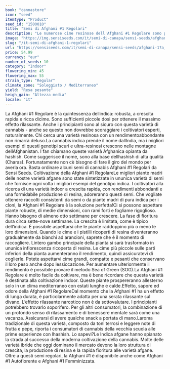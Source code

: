 ```yaml
---
book: "cannastore"
icon: "seed"
itemtype: "Product"
seed_id: "1500010"
title: "Semi di Afghani #1 Regolari"
description: "Le numerose cime resinose dell'Afghani #1 Regolare sono perfette per la produzione di hashish, ma attenzione al forte effetto rilassante tipico dell'indica!"
image: "https://img.sensiseeds.com/it/semi-di-canapa/sensi-seeds/afghani-1-image.png"
slug: "/it-semi-di-afghani-1-regolari"
url: "https://sensiseeds.com/it/semi-di-canapa/sensi-seeds/afghani-1?a_aid=cannastore"
price: 54.99
currency: "eur"
number_of_seeds: 10
category: "Indoor"
flowering_min: 45
flowering_max: 55
strain_type: "Regular"
climate_zone: "Soleggiato / Mediterraneo"
yield: "Resa pesante"
heigh_gain: "Altezza media"
locale: "it"
---
```

La Afghani #1 Regolare è la quintessenza dellindica: robusta, a crescita rapida e ricca dicime. Sono sufficienti piccole dosi per ottenere il massimo effetto rilassante. Anche i principianti sono al sicuro con questa varietà di cannabis - anche se questo non dovrebbe scoraggiare i coltivatori esperti, naturalmente. Chi cerca una varietà resinosa con un rendimentoabbondante non rimarrà deluso.La cannabis indica prende il nome dallIndia, ma i migliori esempi di questi genotipi scuri e ultra-resinosi crescono nelle montagne dellAfghanistan. I fan chiamano queste varietà Afghanica opianta da hashish. Come suggerisce il nome, sono alla base dellhashish di alta qualità (Charas). Fortunatamente non cè bisogno di fare il giro del mondo per averla ora. Basta ordinare alcuni semi di cannabis Afghani #1 Regolari da Sensi Seeds. Coltivazione della Afghani #1 RegolareLe migliori piante madri delle nostre varietà afgane sono state sintetizzate in ununica varietà di semi che fornisce ogni volta i migliori esempi del genotipo indica. I coltivatori alla ricerca di una varietà indoor a crescita rapida, con rendimenti abbondanti e una formidabile produzione di resina, adoreranno questi semi. Che vogliate ottenere raccolti consistenti da semi o da piante madri di pura indica per i cloni, la Afghani #1 Regolare è la soluzione perfetta!Ci si possono aspettare piante robuste, di medie dimensioni, con rami forti e fogliame rigoglioso. Hanno bisogno di almeno otto settimane per crescere. La fase di fioritura dura circa sette-nove settimane. La crescita è limitata, come è tipico dell’indica. È possibile aspettarsi che le piante raddoppino più o meno le loro dimensioni. Quando le cime e i pistilli ricoperti di resina diventeranno gradualmente da bianchi ad arancioni, saprete che è il momento di raccogliere. Lintero gambo principale della pianta si sarà trasformato in ununica infiorescenza ricoperta di resina. Le cime più piccole sulle parti inferiori della pianta aumenteranno il rendimento, quindi assicuratevi di coglierle. Potete aspettarvi cime grandi, compatte e pesanti che conservano il loro peso anche dopo lessiccazione. Per aumentare ulteriormente il rendimento è possibile provare il metodo Sea of Green (SOG).La Afghani #1 Regolare è molto facile da coltivare, ma è bene ricordare che questa varietà è destinata alla coltivazione indoor. Queste piante prospereranno allesterno solo in un clima mediterraneo con estati lunghe e calde.Effetto, sapore ed odore della Afghani #1 RegolareDal momento che la Afghani #1 ha un effetto di lunga durata, è particolarmente adatta per una serata rilassante sul divano. L’effetto rilassante narcotico non è da sottovalutare. I principianti potrebbero trovarlo soporifero. Per gli altri consumatori, la combinazione di un profondo senso di rilassamento e di benessere mentale sarà come una vacanza. Assicurarsi di avere qualche snack a portata di mano.Laroma tradizionale di questa varietà, composto da toni terrosi e leggere note di frutta e pepe, riporta i consumatori di cannabis della vecchia scuola alle prime esperienze con lhashish. Lo sapevi?Le Indica afgane hanno spianato la strada al successo della moderna coltivazione della cannabis. Molte delle varietà ibride che oggi dominano il mercato devono la loro struttura di crescita, la produzione di resina e la rapida fioritura alle varietà afgane. Oltre a questi semi regolari, la Afghani #1 è disponibile anche come Afghani #1 Autofiorente e Afghani #1 Femminizzata.
